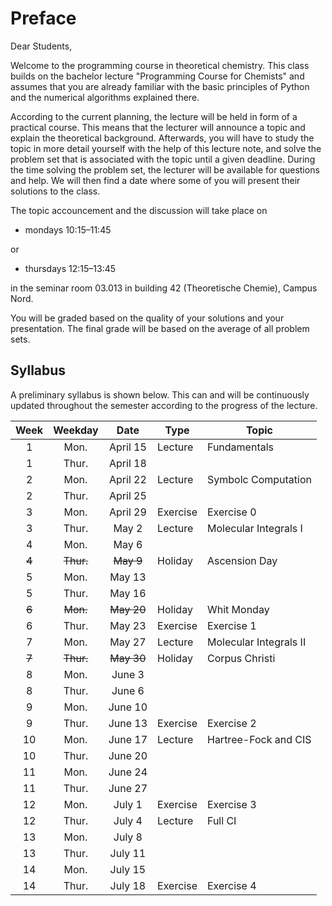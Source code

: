 # Preface

Dear Students,

Welcome to the programming course in theoretical chemistry.
This class builds on the bachelor lecture 
"Programming Course for Chemists" and assumes that you are already
familiar with the basic principles of Python and the numerical 
algorithms explained there. 

According to the current planning, the lecture will be held in
form of a practical course. This means that the lecturer will
announce a topic and explain the theoretical background. 
Afterwards, you will have to study the topic in more detail
yourself with the help of this lecture note, and solve the
problem set that is associated with the topic until a given
deadline. During the time solving the problem set, the lecturer
will be available for questions and help.
We will then find a date where some of you will present 
their solutions to the class.

The topic accouncement and the discussion will take place on
- mondays 10:15&ndash;11:45 

or
- thursdays 12:15&ndash;13:45

in the seminar room 03.013 in building 42 (Theoretische Chemie),
Campus Nord.

You will be graded based on the quality of your solutions and
your presentation. The final grade will be based on the average
of all problem sets.

## Syllabus 

A preliminary syllabus is shown below. This can and will be continuously 
updated throughout the semester according to the progress of the lecture.

| Week|Weekday| Date     | Type         | Topic           |
|:---:|:-----:|:--------:|--------------|-----------------|
|  1  | Mon.  | April 15 | Lecture      | Fundamentals    |
|  1  | Thur. | April 18 |              |                 |
|  2  | Mon.  | April 22 | Lecture      | Symbolc Computation |
|  2  | Thur. | April 25 |              |                 |
|  3  | Mon.  | April 29 | Exercise     | Exercise 0      
|  3  | Thur. | May 2    | Lecture      | Molecular Integrals I |
|  4  | Mon.  | May 6    |              |                 |
|~~4~~| ~~Thur.~~ | ~~May 9~~ | Holiday | Ascension Day   |
|  5  | Mon.  | May 13   |              |                 |
|  5  | Thur. | May 16   |              |                 |
|~~6~~| ~~Mon.~~ | ~~May 20~~ | Holiday | Whit Monday     |
|  6  | Thur. | May 23   | Exercise     | Exercise 1      |
|  7  | Mon.  | May 27   | Lecture      | Molecular Integrals II |
|~~7~~| ~~Thur.~~ | ~~May 30~~ | Holiday | Corpus Christi |
|  8  | Mon.  | June 3   |              |                 |
|  8  | Thur. | June 6   |              |                 |
|  9  | Mon.  | June 10  |              |                 |
|  9  | Thur. | June 13  | Exercise     | Exercise 2      |
| 10  | Mon.  | June 17  | Lecture      | Hartree-Fock and CIS |
| 10  | Thur. | June 20  |              |                 |
| 11  | Mon.  | June 24  |              |                 |
| 11  | Thur. | June 27  |              |                 |
| 12  | Mon.  | July 1   | Exercise     | Exercise 3      |
| 12  | Thur. | July 4   | Lecture      | Full CI         |
| 13  | Mon.  | July 8   |              |                 |
| 13  | Thur. | July 11  |              |                 |
| 14  | Mon.  | July 15  |              |                 |
| 14  | Thur. | July 18  | Exercise     | Exercise 4      |

